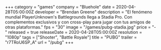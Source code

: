 +++
category = "games"
company = "Bluehole"
date = 2020-04-28T05:00:00Z
developer = "Brendan Greene"
description = "El fenómeno mundial PlayerUnknown's Battlegrounds llega a Stadia Pro. Con complementos exclusivos y con cross-play para jugar con tus amigos de otras plataformas."
fps = "30"
image = "/games/pubg-stadia.jpg"
price = "-"
released = true
releaseDate = 2020-04-28T05:00:00Z
resolution = "1080p"
tags = ["Shooter", "Battle Royale"]
title = "PUBG"
trailer = "r7TRoU6SP_A"
url = "/pubg"
+++


